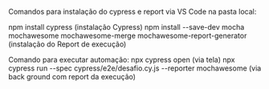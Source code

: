 Comandos para instalação do cypress e report via VS Code na pasta local: 

npm install cypress (instalação Cypress) 
npm install --save-dev mocha mochawesome mochawesome-merge mochawesome-report-generator (instalação do Report de execução) 

Comando para executar automação: 
npx cypress open (via tela) 
npx cypress run --spec cypress/e2e/desafio.cy.js --reporter mochawesome (via back ground com report da execução) 